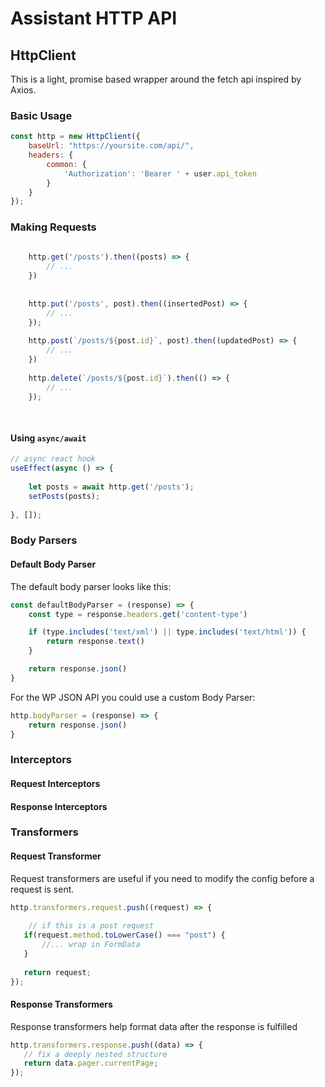 # Assistant HTTP API

## HttpClient
This is a light, promise based wrapper around the fetch api inspired by Axios.

### Basic Usage
```javascript
const http = new HttpClient({
    baseUrl: "https://yoursite.com/api/",
    headers: {
        common: {
            'Authorization': 'Bearer ' + user.api_token
        }
    }
});

```

### Making Requests
```javascript
    
    http.get('/posts').then((posts) => {
        // ...
    })
    
        
    http.put('/posts', post).then((insertedPost) => {
        // ...    
    });
    
    http.post(`/posts/${post.id}`, post).then((updatedPost) => {
        // ...    
    })
    
    http.delete(`/posts/${post.id}`).then(() => {
        // ...
    });
    
    
```

#### Using <code>async/await</code>

```javascript
// async react hook
useEffect(async () => {
    
    let posts = await http.get('/posts');
    setPosts(posts);
    
}, []);
```

### Body Parsers

#### Default Body Parser

The default body parser looks like this:
```javascript
const defaultBodyParser = (response) => { 
    const type = response.headers.get('content-type')

    if (type.includes('text/xml') || type.includes('text/html')) {
        return response.text()
    }

    return response.json()
}
```

For the WP JSON API you could use a custom Body Parser:
```javascript
http.bodyParser = (response) => { 
    return response.json()
}
```
### Interceptors

#### Request Interceptors

#### Response Interceptors

### Transformers

#### Request Transformer

Request transformers are useful if you need to modify the config before a request is sent.

```javascript
http.transformers.request.push((request) => {
    
    // if this is a post request
   if(request.method.toLowerCase() === "post") {
       //... wrap in FormData
   } 
   
   return request;
});
```

#### Response Transformers
Response transformers help format data after the response is fulfilled
```javascript
http.transformers.response.push((data) => {
   // fix a deeply nested structure
   return data.pager.currentPage; 
});
```



